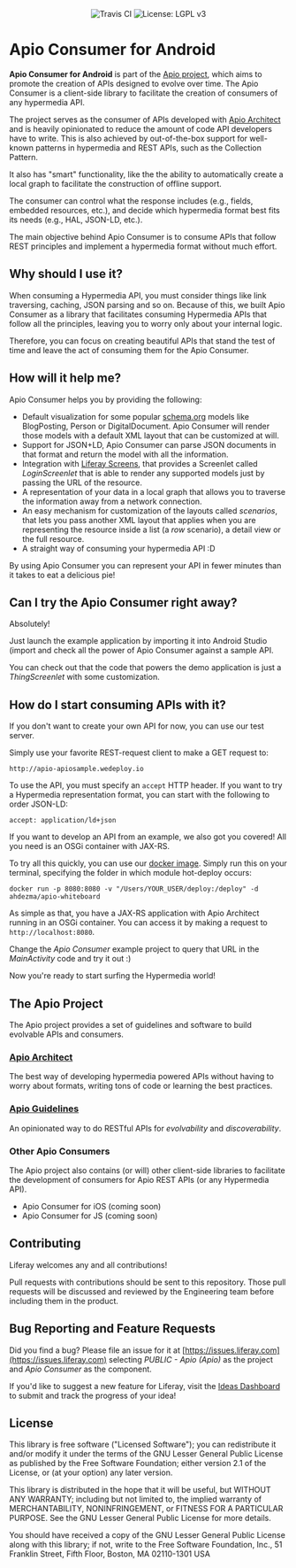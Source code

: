 <div align="center">
    <a style="text-decoration: none" href="https://travis-ci.org/liferay-mobile/apio-consumer-android">
        <img src="https://travis-ci.org/liferay-mobile/apio-consumer-android.svg?branch=master" alt="Travis CI" />
    </a>
    <a style="text-decoration: none"  href='https://www.gnu.org/licenses/lgpl-3.0'>
        <img src='https://img.shields.io/badge/License-LGPL%20v3-blue.svg' alt='License: LGPL v3' />
    </a>
</div>


# Apio Consumer for Android

**Apio Consumer for Android** is part of the [Apio project](#the-apio-project), which aims to promote the creation of APIs designed to evolve over time. The Apio Consumer is a client-side library to facilitate the creation of consumers of any hypermedia API.

The project serves as the consumer of APIs developed with [Apio Architect](https://github.com/liferay/com-liferay-apio) and is heavily opinionated to reduce the amount of code API developers have to write. This is also achieved by out-of-the-box support for well-known patterns in hypermedia and REST APIs, such as the Collection Pattern.

It also has "smart" functionality, like the the ability to automatically create a local graph to facilitate the construction of offline support.

The consumer can control what the response includes (e.g., fields, embedded resources, etc.), and decide which hypermedia format best fits its needs (e.g., HAL, JSON-LD, etc.).

The main objective behind Apio Consumer is to consume APIs that follow REST principles and implement a hypermedia format without much effort.

## Why should I use it?

When consuming a Hypermedia API, you must consider things like link traversing, caching, JSON parsing and so on. Because of this, we built Apio Consumer as a library that facilitates consuming Hypermedia APIs that follow all the principles, leaving you to worry only about your internal logic.

Therefore, you can focus on creating beautiful APIs that stand the test of time and leave the act of consuming them for the Apio Consumer.

## How will it help me?

Apio Consumer helps you by providing the following:

- Default visualization for some popular [schema.org](http://schema.org) models like BlogPosting, Person or DigitalDocument. Apio Consumer will render those models with a default XML layout that can be customized at will.
- Support for JSON+LD, Apio Consumer can parse JSON documents in that format and return the model with all the information.
- Integration with [Liferay Screens](http://github.com/liferay/liferay-screens), that provides a Screenlet called *LoginScreenlet* that is able to render any supported models just by passing the URL of the resource.
- A representation of your data in a local graph that allows you to traverse the information away from a network connection.
- An easy mechanism for customization of the layouts called *scenarios*, that lets you pass another XML layout that applies when you are representing the resource inside a list (a *row* scenario), a detail view or the full resource.
- A straight way of consuming your hypermedia API :D

By using Apio Consumer you can represent your API in fewer minutes than it takes to eat a delicious pie!

## Can I try the Apio Consumer right away?

Absolutely! 

Just launch the example application by importing it into Android Studio (import  and check all the power of Apio Consumer against a sample API.

You can check out that the code that powers the demo application is just a *ThingScreenlet* with some customization.


## How do I start consuming APIs with it?

If you don't want to create your own API for now, you can use our test server.

Simply use your favorite REST-request client to make a GET request to:

    http://apio-apiosample.wedeploy.io

To use the API, you must specify an `accept` HTTP header. If you want to try a Hypermedia representation format, you can start with the following to order JSON-LD:

    accept: application/ld+json

If you want to develop an API from an example, we also got you covered! All you need is an OSGi container with JAX-RS.

To try all this quickly, you can use our [docker image](https://hub.docker.com/r/ahdezma/Apio-whiteboard/). Simply run this on your terminal, specifying the folder in which module hot-deploy occurs:

    docker run -p 8080:8080 -v "/Users/YOUR_USER/deploy:/deploy" -d ahdezma/apio-whiteboard

As simple as that, you have a JAX-RS application with Apio Architect running in an OSGi container. You can access it by making a request to `http://localhost:8080`.

Change the *Apio Consumer* example project to query that URL in the *MainActivity* code and try it out :)

Now you're ready to start surfing the Hypermedia world!

## The Apio Project

The Apio project provides a set of guidelines and software to build evolvable APIs and consumers.

### [Apio Architect](https://github.com/liferay/com-liferay-apio)

The best way of developing hypermedia powered APIs without having to worry about formats, writing tons of code or learning the best practices.

### [Apio Guidelines](https://apio.wedeploy.io/guidelines/)

An opinionated way to do RESTful APIs for *evolvability* and *discoverability*. 

### Other Apio Consumers

The Apio project also contains (or will) other client-side libraries to facilitate the development of consumers for Apio REST APIs (or any Hypermedia API).

- Apio Consumer for iOS (coming soon)
- Apio Consumer for JS (coming soon)

## Contributing

Liferay welcomes any and all contributions! 

Pull requests with contributions should be sent to this repository. Those pull requests will be discussed and reviewed by the Engineering team before including them in the product.

## Bug Reporting and Feature Requests

Did you find a bug? Please file an issue for it at [https://issues.liferay.com](https://issues.liferay.com) selecting *PUBLIC - Apio (Apio)* as the project and *Apio Consumer* as the component.

If you'd like to suggest a new feature for Liferay, visit the [Ideas Dashboard](https://dev.liferay.com/participate/ideas) to submit and track the progress of your idea!

## License

This library is free software ("Licensed Software"); you can redistribute it and/or modify it under the terms of the GNU Lesser General Public License as published by the Free Software Foundation; either version 2.1 of the License, or (at your option) any later version.

This library is distributed in the hope that it will be useful, but WITHOUT ANY WARRANTY; including but not limited to, the implied warranty of MERCHANTABILITY, NONINFRINGEMENT, or FITNESS FOR A PARTICULAR PURPOSE. See the GNU Lesser General Public License for more details.

You should have received a copy of the GNU Lesser General Public License along with this library; if not, write to the Free Software Foundation, Inc., 51 Franklin Street, Fifth Floor, Boston, MA 02110-1301 USA
